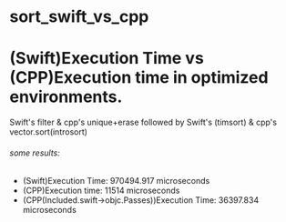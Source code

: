 # sort_swift_vs_cpp

# (Swift)Execution Time vs (CPP)Execution time in optimized environments.

Swift's filter & cpp's unique+erase followed by Swift's (timsort) & cpp's vector.sort(introsort)

###### some results:
* (Swift)Execution Time: 970494.917 microseconds
* (CPP)Execution time: 11514 microseconds
* (CPP(Included.swift->objc.Passes))Execution Time: 36397.834 microseconds

